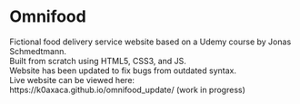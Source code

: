 <h1>Omnifood</h1>
Fictional food delivery service website based on a Udemy course by Jonas Schmedtmann. <br>
Built from scratch using HTML5, CSS3, and JS. <br>
Website has been updated to fix bugs from outdated syntax. <br>
Live website can be viewed here: https://k0axaca.github.io/omnifood_update/ (work in progress)
